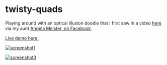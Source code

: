 # twisty-quads
Playing around with an optical illusion doodle that I first saw in a video [here](https://youtu.be/vln7rc5WYWM?t=13m5s) via my aunt [Angela Meister, on Facebook](https://www.facebook.com/meisterang/posts/10208098651476817). 

[Live demo here:](http://timhutton.github.io/twisty-quads/)

[ ![screenshot1](https://cloud.githubusercontent.com/assets/647092/14437008/317bcdc2-0017-11e6-89c0-d77cf10e9025.png) ](http://timhutton.github.io/twisty-quads/)

[ ![screenshot3](https://cloud.githubusercontent.com/assets/647092/14453318/0595eeca-008c-11e6-81c0-4441f704c883.png) ](http://timhutton.github.io/twisty-quads/)
